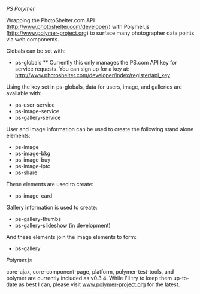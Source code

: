 *PS Polymer*

Wrapping the PhotoShelter.com API (http://www.photoshelter.com/developer/) with Polymer.js (http://www.polymer-project.org) to surface many photographer data points via web components.

Globals can be set with:
* ps-globals
** Currently this only manages the PS.com API key for service requests. You can sign up for a key at: http://www.photoshelter.com/developer/index/register/api_key

Using the key set in ps-globals, data for users, image, and galleries are available with:
* ps-user-service
* ps-image-service
* ps-gallery-service

User and image information can be used to create the following stand alone elements:
* ps-image
* ps-image-bkg
* ps-image-buy
* ps-image-iptc
* ps-share

These elements are used to create:
* ps-image-card

Gallery information is used to create:
* ps-gallery-thumbs
* ps-gallery-slideshow (in development)

And these elements join the image elements to form:
* ps-gallery

*Polymer.js*

core-ajax, core-component-page, platform, polymer-test-tools, and polymer are currently included as v0.3.4. While I'll try to keep them up-to-date as best I can, please visit www.polymer-project.org for the latest.
